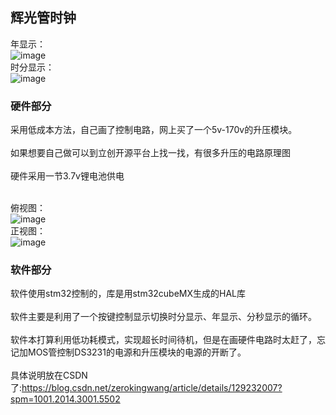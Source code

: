 ## 辉光管时钟
年显示：<br>
![image](https://github.com/VioletJA/Nixie-Tube/blob/main/img/IMG_20230227_104334.jpg)<br>
时分显示：<br>
![image](https://github.com/VioletJA/Nixie-Tube/blob/main/img/IMG_20230227_104306.jpg)<br>

### 硬件部分
采用低成本方法，自己画了控制电路，网上买了一个5v-170v的升压模块。<br><br>
如果想要自己做可以到立创开源平台上找一找，有很多升压的电路原理图<br><br>
硬件采用一节3.7v锂电池供电<br><br>

俯视图：<br>
![image](https://github.com/VioletJA/Nixie-Tube/blob/main/img/IMG_20230227_103618.jpg)<br>
正视图：<br>
![image](https://github.com/VioletJA/Nixie-Tube/blob/main/img/IMG_20230227_103645.jpg)<br>

### 软件部分
软件使用stm32控制的，库是用stm32cubeMX生成的HAL库<br><br>
软件主要是利用了一个按键控制显示切换时分显示、年显示、分秒显示的循环。<br><br>
软件本打算利用低功耗模式，实现超长时间待机，但是在画硬件电路时太赶了，忘记加MOS管控制DS3231的电源和升压模块的电源的开断了。<br><br>
具体说明放在CSDN了:https://blog.csdn.net/zerokingwang/article/details/129232007?spm=1001.2014.3001.5502
